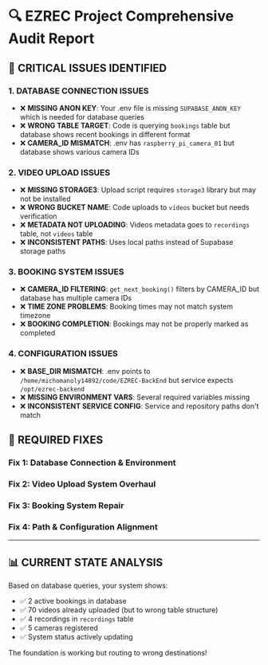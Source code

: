 # 🔍 EZREC Project Comprehensive Audit Report

## 🚨 **CRITICAL ISSUES IDENTIFIED**

### 1. **DATABASE CONNECTION ISSUES**

- ❌ **MISSING ANON KEY**: Your .env file is missing `SUPABASE_ANON_KEY` which is needed for database queries
- ❌ **WRONG TABLE TARGET**: Code is querying `bookings` table but database shows recent bookings in different format
- ❌ **CAMERA_ID MISMATCH**: .env has `raspberry_pi_camera_01` but database shows various camera IDs

### 2. **VIDEO UPLOAD ISSUES**

- ❌ **MISSING STORAGE3**: Upload script requires `storage3` library but may not be installed
- ❌ **WRONG BUCKET NAME**: Code uploads to `videos` bucket but needs verification
- ❌ **METADATA NOT UPLOADING**: Videos metadata goes to `recordings` table, not `videos` table
- ❌ **INCONSISTENT PATHS**: Uses local paths instead of Supabase storage paths

### 3. **BOOKING SYSTEM ISSUES**

- ❌ **CAMERA_ID FILTERING**: `get_next_booking()` filters by CAMERA_ID but database has multiple camera IDs
- ❌ **TIME ZONE PROBLEMS**: Booking times may not match system timezone
- ❌ **BOOKING COMPLETION**: Bookings may not be properly marked as completed

### 4. **CONFIGURATION ISSUES**

- ❌ **BASE_DIR MISMATCH**: .env points to `/home/michomanoly14892/code/EZREC-BackEnd` but service expects `/opt/ezrec-backend`
- ❌ **MISSING ENVIRONMENT VARS**: Several required variables missing
- ❌ **INCONSISTENT SERVICE CONFIG**: Service and repository paths don't match

## 🔧 **REQUIRED FIXES**

### Fix 1: Database Connection & Environment

### Fix 2: Video Upload System Overhaul

### Fix 3: Booking System Repair

### Fix 4: Path & Configuration Alignment

---

## 📊 **CURRENT STATE ANALYSIS**

Based on database queries, your system shows:

- ✅ 2 active bookings in database
- ✅ 70 videos already uploaded (but to wrong table structure)
- ✅ 4 recordings in `recordings` table
- ✅ 5 cameras registered
- ✅ System status actively updating

The foundation is working but routing to wrong destinations!
